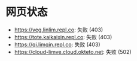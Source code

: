 # 网页状态
- https://veg.linlim.repl.co: 失败 (403)
- https://tote.kaikaixin.repl.co: 失败 (403)
- https://qi.limqin.repl.co: 失败 (403)
- https://cloud-limve.cloud.okteto.net: 失败 (502)

